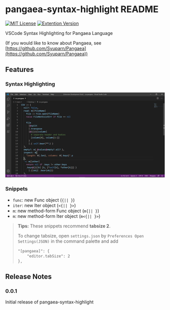 # pangaea-syntax-highlight README

[![MIT License](https://img.shields.io/badge/license-MIT-blue.svg?style=flat)](LICENSE)
[![Extention Version](https://img.shields.io/badge/version-0.0.1-green.svg)](https://marketplace.visualstudio.com/items?itemName=Syuparn.pangaea-syntax-highlight)

VSCode Syntax Highlighting for Pangaea Language

(If you would like to know about Pangaea, see [https://github.com/Syuparn/Pangaea](https://github.com/Syuparn/Pangaea))

## Features

### Syntax Highlighting

![highlighting](images/highlighting.png)

### Snippets

- `func`: new Func object (`{|| }`)
- `iter`: new Iter object (`<{|| }>`)
- `m`: new method-form Func object (`m{|| }`)
- `m`: new method-form Iter object (`m<{|| }>`)

> **Tips:** These snippets recommend **tabsize 2**.
> 
> To change tabsize, open `settings.json` by `Preferences Open Settings(JSON)`
> in the command palette and add
> 
> ```
> "[pangaea]": {
>     "editor.tabSize": 2
> }, 
> ```

## Release Notes

### 0.0.1

Initial release of pangaea-syntax-highlight
